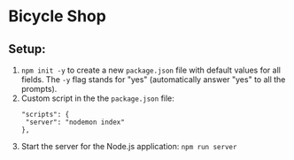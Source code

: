 # Bicycle Shop

## Setup:

1. `npm init -y` to create a new `package.json` file with default values for all fields. The `-y` flag stands for "yes" (automatically answer "yes" to all the prompts).
2. Custom script in the the `package.json` file:
   ```
   "scripts": {
    "server": "nodemon index"
   },
   ```
3. Start the server for the Node.js application: `npm run server`
